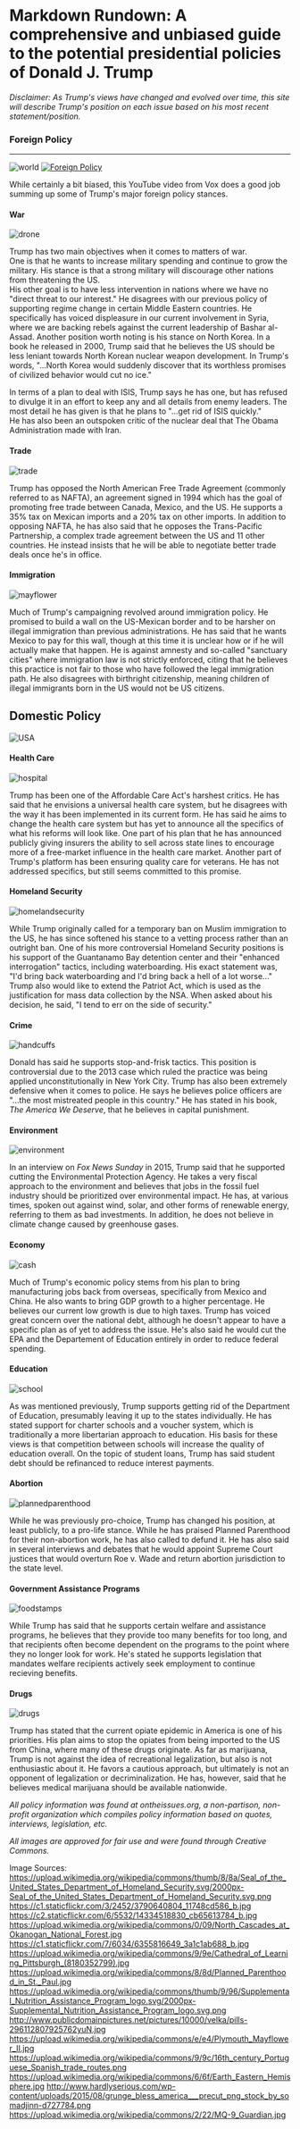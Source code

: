 # **Markdown Rundown**: A comprehensive and unbiased guide to the potential presidential policies of Donald J. Trump
*Disclaimer: As Trump's views have changed and evolved over time, this site will describe Trump's position on each issue based on his most recent statement/position.*
### Foreign Policy
___
![world](https://upload.wikimedia.org/wikipedia/commons/6/6f/Earth_Eastern_Hemisphere.jpg)
[![Foreign Policy](https://i.ytimg.com/an_webp/xpExmP7ZAyQ/mqdefault_6s.webp?du=3000&sqp=CIzox8IF&rs=AOn4CLAkjh1wVwJLjz8QPOB_7mVJvrmvEQ)](https://www.youtube.com/watch?v=xpExmP7ZAyQ)

While certainly a bit biased, this YouTube video from Vox does a good job summing up some of Trump's major foreign policy stances.
 

#### War
![drone](https://upload.wikimedia.org/wikipedia/commons/2/22/MQ-9_Guardian.jpg)

Trump has two main objectives when it comes to matters of war.  
One is that he wants to increase military spending and continue to grow the military.  His stance is that a strong military will discourage other nations from threatening the US.  
His other goal is to have less intervention in nations where we have no "direct threat to our interest."  He disagrees with our previous policy of supporting regime change in certain Middle Eastern countries.  He specifically has voiced displeasure in our current involvement in Syria, where we are backing rebels against the current leadership of Bashar al-Assad.
Another position worth noting is his stance on North Korea.  In a book he released in 2000, Trump said that he believes the US should be less leniant towards North Korean nuclear weapon development.  In Trump's words, "...North Korea would suddenly discover that its worthless promises of civilized behavior would cut no ice."

In terms of a plan to deal with ISIS, Trump says he has one, but has refused to divulge it in an effort to keep any and all details from enemy leaders.  The most detail he has given is that he plans to "...get rid of ISIS quickly."  
He has also been an outspoken critic of the nuclear deal that The Obama Administration made with Iran.


#### Trade
![trade](https://upload.wikimedia.org/wikipedia/commons/9/9c/16th_century_Portuguese_Spanish_trade_routes.png)

Trump has opposed the North American Free Trade Agreement (commonly referred to as NAFTA), an agreement signed in 1994 which has the goal of promoting free trade between Canada, Mexico, and the US.  He supports a 35% tax on Mexican imports and a 20% tax on other imports.
In addition to opposing NAFTA, he has also said that he opposes the Trans-Pacific Partnership, a complex trade agreement between the US and 11 other countries. He instead insists that he will be able to negotiate better trade deals once he's in office.

#### Immigration
![mayflower](https://upload.wikimedia.org/wikipedia/commons/e/e4/Plymouth_Mayflower_II.jpg)

Much of Trump's campaigning revolved around immigration policy. He promised to build a wall on the US-Mexican border and to be harsher on illegal immigration than previous administrations.  He has said that he wants Mexico to pay for this wall, though at this time it is unclear how or if he will actually make that happen.  He is against amnesty and so-called "sanctuary cities" where immigration law is not strictly enforced, citing that he believes this practice is not fair to those who have followed the legal immigration path. He also disagrees with birthright citizenship, meaning children of illegal immigrants born in the US would not be US citizens.


## Domestic Policy
![USA](http://www.hardlyserious.com/wp-content/uploads/2015/08/grunge_bless_america___precut_png_stock_by_somadjinn-d727784.png)



#### Health Care
 ![hospital](https://c1.staticflickr.com/3/2452/3790640804_11748cd586_b.jpg)

Trump has been one of the Affordable Care Act's harshest critics.  He has said that he envisions a universal health care system, but he disagrees with the way it has been implemented in its current form.  He has said he aims to change the health care system but has yet to announce all the specifics of what his reforms will look like. One part of his plan that he has announced publicly giving insurers the ability to sell across state lines to encourage more of a free-market influence in the health care market. 
Another part of Trump's platform has been ensuring quality care for veterans. He has not addressed specifics, but still seems committed to this promise.


#### Homeland Security
![homelandsecurity](https://upload.wikimedia.org/wikipedia/commons/thumb/8/8a/Seal_of_the_United_States_Department_of_Homeland_Security.svg/2000px-Seal_of_the_United_States_Department_of_Homeland_Security.svg.png)

While Trump originally called for a temporary ban on Muslim immigration to the US, he has since softened his stance to a vetting process rather than an outright ban.  One of his more controversial Homeland Security positions is his support of the Guantanamo Bay detention center and their "enhanced interrogation" tactics, including waterboarding.  His exact statement was, "I'd bring back waterboarding and I'd bring back a hell of a lot worse..."  
Trump also would like to extend the Patriot Act, which is used as the justification for mass data collection by the NSA. When asked about his decision, he said, "I tend to err on the side of security."

#### Crime
![handcuffs](https://c2.staticflickr.com/6/5532/14334518830_cb65613784_b.jpg)

Donald has said he supports stop-and-frisk tactics. This position is controversial due to the 2013 case which ruled the practice was being applied unconstitutionally in New York City. 
Trump has also been extremely defensive when it comes to police. He says he believes police officers are "...the most mistreated people in this country."
He has stated in his book, *The America We Deserve*, that he believes in capital punishment.

#### Environment
![environment](https://upload.wikimedia.org/wikipedia/commons/0/09/North_Cascades_at_Okanogan_National_Forest.jpg)

In an interview on *Fox News Sunday* in 2015, Trump said that he supported cutting the Environmental Protection Agency.  He takes a very fiscal approach to the environment and believes that jobs in the fossil fuel industry should be prioritized over environmental impact.  He has, at various times, spoken out against wind, solar, and other forms of renewable energy, referring to them as bad investments.  In addition, he does not believe in climate change caused by greenhouse gases.

#### Economy
![cash](https://c1.staticflickr.com/7/6034/6355816649_3a1c1ab688_b.jpg)

Much of Trump's economic policy stems from his plan to bring manufacturing jobs back from overseas, specifically from Mexico and China. He also wants to bring GDP growth to a higher percentage.  He believes our current low growth is due to high taxes.
Trump has voiced great concern over the national debt, although he doesn't appear to have a specific plan as of yet to address the issue. He's also said he would cut the EPA and the Departement of Education entirely in order to reduce federal spending.

#### Education
![school](https://upload.wikimedia.org/wikipedia/commons/9/9e/Cathedral_of_Learning_Pittsburgh_(8180352799).jpg)

As was mentioned previously, Trump supports getting rid of the Department of Education, presumably leaving it up to the states individually.  He has stated support for charter schools and a voucher system, which is traditionally a more libertarian approach to education.  His basis for these views is that competition between schools will increase the quality of education overall. 
On the topic of student loans, Trump has said student debt should be refinanced to reduce interest payments.

#### Abortion
![plannedparenthood](https://upload.wikimedia.org/wikipedia/commons/8/8d/Planned_Parenthood_in_St._Paul.jpg)

While he was previously pro-choice, Trump has changed his position, at least publicly, to a pro-life stance.  While he has praised Planned Parenthood for their non-abortion work, he has also called to defund it.  He has also said in several interviews and debates that he would appoint Supreme Court justices that would overturn Roe v. Wade and return abortion jurisdiction to the state level. 

#### Government Assistance Programs
![foodstamps](https://upload.wikimedia.org/wikipedia/commons/thumb/9/96/Supplemental_Nutrition_Assistance_Program_logo.svg/2000px-Supplemental_Nutrition_Assistance_Program_logo.svg.png)

While Trump has said that he supports certain welfare and assistance programs, he believes that they provide too many benefits for too long, and that recipients often become dependent on the programs to the point where they no longer look for work.  He's stated he supports legislation that mandates welfare recipients actively seek employment to continue recieving benefits.


#### Drugs
![drugs](http://www.publicdomainpictures.net/pictures/10000/velka/pills-296112807925762yuN.jpg)

Trump has stated that the current opiate epidemic in America is one of his priorities.  His plan aims to stop the opiates from being imported to the US from China, where many of these drugs originate.
As far as marijuana, Trump is not against the idea of recreational legalization, but also is not enthusiastic about it.  He favors a cautious approach, but ultimately is not an opponent of legalization or decriminalization.  He has, however, said that he believes medical marijuana should be available nationwide.



*All policy information was found at ontheissues.org, a non-partison, non-profit organization which compiles policy information based on quotes, interviews, legislation, etc.*

*All images are approved for fair use and were found through Creative Commons.*


Image Sources:
https://upload.wikimedia.org/wikipedia/commons/thumb/8/8a/Seal_of_the_United_States_Department_of_Homeland_Security.svg/2000px-Seal_of_the_United_States_Department_of_Homeland_Security.svg.png
https://c1.staticflickr.com/3/2452/3790640804_11748cd586_b.jpg
https://c2.staticflickr.com/6/5532/14334518830_cb65613784_b.jpg
https://upload.wikimedia.org/wikipedia/commons/0/09/North_Cascades_at_Okanogan_National_Forest.jpg
https://c1.staticflickr.com/7/6034/6355816649_3a1c1ab688_b.jpg
https://upload.wikimedia.org/wikipedia/commons/9/9e/Cathedral_of_Learning_Pittsburgh_(8180352799).jpg
https://upload.wikimedia.org/wikipedia/commons/8/8d/Planned_Parenthood_in_St._Paul.jpg
https://upload.wikimedia.org/wikipedia/commons/thumb/9/96/Supplemental_Nutrition_Assistance_Program_logo.svg/2000px-Supplemental_Nutrition_Assistance_Program_logo.svg.png
http://www.publicdomainpictures.net/pictures/10000/velka/pills-296112807925762yuN.jpg
https://upload.wikimedia.org/wikipedia/commons/e/e4/Plymouth_Mayflower_II.jpg
https://upload.wikimedia.org/wikipedia/commons/9/9c/16th_century_Portuguese_Spanish_trade_routes.png
https://upload.wikimedia.org/wikipedia/commons/6/6f/Earth_Eastern_Hemisphere.jpg
http://www.hardlyserious.com/wp-content/uploads/2015/08/grunge_bless_america___precut_png_stock_by_somadjinn-d727784.png
https://upload.wikimedia.org/wikipedia/commons/2/22/MQ-9_Guardian.jpg
